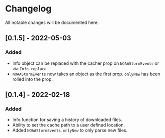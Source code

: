 # Changelog
All notable changes will be documented here.

## [0.1.5] - 2022-05-03
### Added
- Info object can be replaced with the cacher prop on ``NOAAStormEvents`` or via ``Info.replace``.
- ``NOAAStormEvents`` now takes an object as the first prop. ``onlyNew`` has been rolled into the prop.

## [0.1.4] - 2022-02-18
### Added
- Info function for saving a history of downloaded files.
- Ability to set the cache path to a user defined location.
- Added ``NOAAStormEvents.onlyNew`` to only parse new files.

